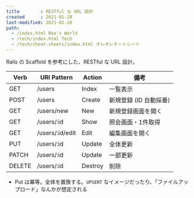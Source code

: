 ```yaml
---
title        : RESTful な URL 設計
created      : 2021-01-28
last-modified: 2021-01-28
path:
  - /index.html Neo's World
  - /tech/index.html Tech
  - /tech/cheat-sheets/index.html オレオレチートシート
---
```


Rails の Scaffold を参考にした、RESTful な URL 設計。

| Verb   | URI Pattern     | Action  | 備考                   |
|--------|-----------------|---------|------------------------|
| GET    | /users          | Index   | 一覧表示               |
| POST   | /users          | Create  | 新規登録 (ID 自動採番) |
| GET    | /users/new      | New     | 新規登録画面を開く     |
| GET    | /users/:id      | Show    | 照会画面・1件取得      |
| GET    | /users/:id/edit | Edit    | 編集画面を開く         |
| PUT    | /users/:id      | Update  | 全体更新               |
| PATCH  | /users/:id      | Update  | 一部更新               |
| DELETE | /users/:id      | Destroy | 削除                   |

- Put は冪等。全体を置換する。`UPSERT` なイメージだったり、「ファイルアップロード」なんかが想定される

